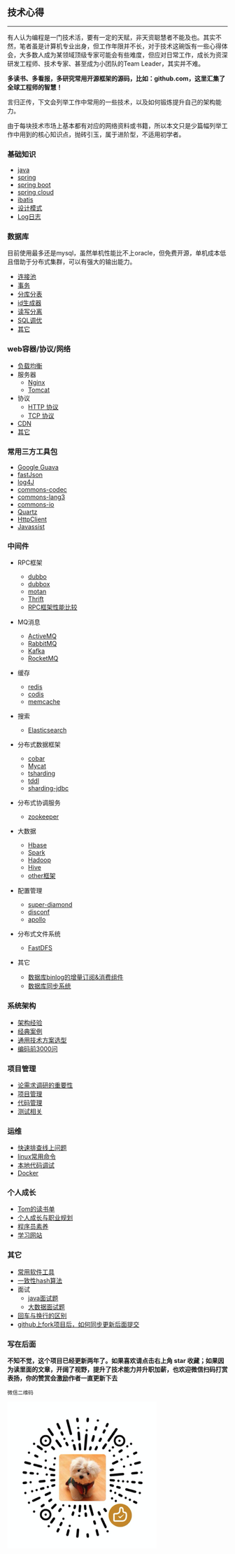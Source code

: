 ## 技术心得

---

有人认为编程是一门技术活，要有一定的天赋，非天资聪慧者不能及也。其实不然，笔者虽是计算机专业出身，但工作年限并不长，对于技术这碗饭有一些心得体会，大多数人成为某领域顶级专家可能会有些难度，但应对日常工作，成长为资深研发工程师、技术专家、甚至成为小团队的Team Leader，其实并不难。

**多读书、多看报，多研究常用开源框架的源码，比如：github.com，这里汇集了全球工程师的智慧！**

言归正传，下文会列举工作中常用的一些技术，以及如何锻炼提升自己的架构能力。

由于每块技术市场上基本都有对应的网络资料或书籍，所以本文只是少篇幅列举工作中用到的核心知识点，抛砖引玉，属于进阶型，不适用初学者。

### 基础知识
* 	[java](basic-knowledge/java.md)
*  	[spring](basic-knowledge/spring.md)
*  	[spring boot](basic-knowledge/springboot.md)
*  	[spring cloud](basic-knowledge/springcloud.md)
*	[ibatis](basic-knowledge/ibatis.md)
*	[设计模式](basic-knowledge/常用的设计模式.md)
*	[Log日志](basic-knowledge/Log4j.md)


### 数据库
目前使用最多还是mysql，虽然单机性能比不上oracle，但免费开源，单机成本低且借助于分布式集群，可以有强大的输出能力。

*	[连接池](data-base/数据库连接池.md)
* 	[事务](data-base/transaction.md)
* 	[分库分表](data-base/分库分表.md)
* 	[id生成器](data-base/id生成器.md)
* 	[读写分离](http://blog.csdn.net/itomge/article/details/6909240)
* 	[SQL调优](data-base/sql-optimize.md)
* 	[其它](data-base/other.md)


### web容器/协议/网络

* [负载均衡](web/load-balance.md)
* 服务器
	* [Nginx](web/Nginx.md)
	* [Tomcat](web/tomcat.md)
* 协议
	* [HTTP 协议](web/http协议.md)
	* [TCP 协议](web/tcp.md)
* [CDN](web/CDN.md)
* [其它](web/other.md)


### 常用三方工具包

* [Google Guava](open-source-framework/Goole-Guava.md)
* [fastJson](open-source-framework/fastJson.md)
* [log4J](http://blog.csdn.net/itomge/article/details/17913607)
* [commons-codec](open-source-framework/commons-codec.md)
* [commons-lang3](open-source-framework/commons-lang3.md)
* [commons-io](open-source-framework/commons-io.md)
* [Quartz](open-source-framework/Quartz.md)
* [HttpClient](open-source-framework/HttpClient.md)
* [Javassist](http://blog.csdn.net/itomge/article/details/7671294)


### 中间件

*	RPC框架
	* [dubbo](middle-software/dubbo.md)
	* [dubbox](https://www.oschina.net/p/dubbox)
	* [motan](https://github.com/weibocom/motan)
	* [Thrift](https://github.com/apache/thrift)
	* [RPC框架性能比较](middle-software/rpc-compare.md)

*   MQ消息
	* [ActiveMQ](https://github.com/apache/activemq)
	* [RabbitMQ](middle-software/RabbitMQ.md)
	* [Kafka](middle-software/kafka.md)
	* [RocketMQ](middle-software/RocketMQ.md)	

*   缓存
	* [redis](open-source-framework/redis.md)
	* [codis]()
	* [memcache](http://blog.csdn.net/itomge/article/details/8035197)	

*   搜索
	* [Elasticsearch](middle-software/elasticsearch.md)

*   分布式数据框架
	* [cobar](middle-software/cobar.md)
	* [Mycat](middle-software/mycat.md)
	* [tsharding](middle-software/tsharding.md)
	* [tddl](https://github.com/alibaba/tb_tddl)
	* [sharding-jdbc](https://www.slahser.com/2016/06/25/%E5%BD%93%E5%BD%93%E7%9A%84sharding-jdbc%E6%BA%90%E7%A0%81%E8%A7%A3%E8%AF%BB/)

*	分布式协调服务
	* [zookeeper](middle-software/zookeeper.md)
	
*   大数据
	* [Hbase](middle-software/Hbase.md)
	* [Spark](middle-software/Spark.md)
	* [Hadoop](middle-software/Hadoop.md)
	* [Hive](middle-software/Hive.md)
	* [other框架](middle-software/big-data.md)
	
*   配置管理

	* [super-diamond](other/super-diamond源码分析.md)
	* [disconf](https://www.oschina.net/p/disconf)
	* [apollo](middle-software/apollo.md)

*   分布式文件系统
	* [FastDFS](middle-software/FastDFS.md)

*  其它
	* [数据库binlog的增量订阅&消费组件](https://github.com/alibaba/canal)
	* [数据库同步系统](https://github.com/alibaba/otter)

### 系统架构 

* [架构经验](system-architecture/architecture-experience.md)
* [经典案例](system-architecture/architecture-good-case.md)
* [通用技术方案选型](system-architecture/technology-selection.md)
* [编码前3000问](system-architecture/编码前3000问.md)


### 项目管理

* [论需求调研的重要性](project-management/论需求调研的重要性.md)
* [项目管理](project-management/项目管理案例.md)
* [代码管理](project-management/code.md)
* [测试相关](project-management/test.md)


### 运维

*	[快速排查线上问题](ops/online-question.md)
*	[linux常用命令](ops/linux-commands.md)
*	[本地代码调试](ops/本地代码调试.md)
* 	[Docker](ops/docker.md)

### 个人成长

*   [Tom的读书单](other/book.md)
*   [个人成长与职业规划](other/person.md)
*   [程序员素养](other/programer.md)
*   [学习网站](other/study.md)

### 其它

*	[常用软件工具](other/tool.md)
*	[一致性hash算法](other/一致性hash.md)
*   面试
	* [java面试题](other/java-interview.md)
	* [大数据面试题](other/bigdata-interview.md)
*	[回车与换行的区别](other/回车与换行的区别.md)
*   [github上fork项目后，如何同步更新后面提交](http://blog.csdn.net/qq1332479771/article/details/56087333)

### 写在后面

**不知不觉，这个项目已经更新两年了。如果喜欢请点击右上角 star 收藏；如果因为读里面的文章，开阔了视野，提升了技术能力并升职加薪，也欢迎微信扫码打赏表扬，你的赞赏会激励作者一直更新下去**

`微信二维码`

![image](basic-knowledge/img/26.png)